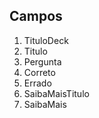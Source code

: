 ## Campos ##

1. TituloDeck
2. Titulo 
3. Pergunta
4. Correto
5. Errado
6. SaibaMaisTitulo
7. SaibaMais
